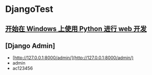 # DjangoTest

## [开始在 Windows 上使用 Python 进行 web 开发](https://docs.microsoft.com/zh-cn/windows/python/get-started/python-for-web)

## [Django Admin]

- [http://127.0.0.1:8000/admin/](http://127.0.0.1:8000/admin/)
- admin
- ac123456
